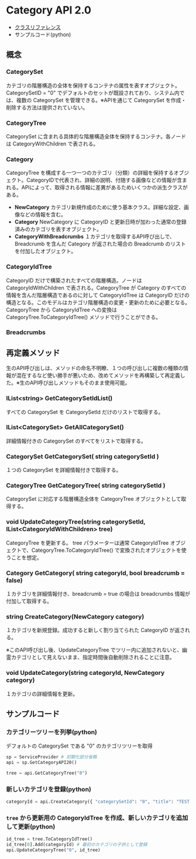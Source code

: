 # Category API 2.0

- [クラスリファレンス](reference/rakuten.rms.api.categoryapi20.categoryapi20)
- サンプルコード(python)

## 概念

### CategorySet

カテゴリの階層構造の全体を保持するコンテナの属性を表すオブジェクト。CategorySetID = "0" でデフォルトのセットが既設されており、システム内では、複数の CategorySet を管理できる。※APIを通じて CategorySet を作成・削除する方法は提供されていない。

### CategoryTree

CategorySet に含まれる具体的な階層構造全体を保持するコンテナ。各ノードは CategoryWithChildren で表される。

### Category

CategoryTree を構成する一つ一つのカテゴリ（分類）の詳細を保持するオブジェクト。CategoryIDで代表され、詳細の説明、付随する画像などの情報が含まれる。APIによって、取得される情報に差異があるためいくつかの派生クラスがある。

- **NewCategory**
  カテゴリ新規作成のために使う基本クラス。詳細な設定、画像などの情報を含む。
- **Category**
  NewCategory に CategoryID と更新日時が加わった通常の登録済みのカテゴリを表すオブジェクト。
- **CategoryWithBreadcrumbs**
  １カテゴリを取得するAPI呼び出しで、Breadcrumb を含んだ Category が返された場合の Breadcrumb のリストを付加したオブジェクト。

### CategoryIdTree

CategoryID だけで構築されたすべての階層構造。ノードは CategoryIdWithChildren で表される。CategoryTree が Category のすべての情報を含んだ階層構造であるのに対して CategoryIdTree は CategoryID だけの構造となる。このモデルはカテゴリ階層構造の変更・更新のために必要となる。CategoryTree から CategoryIdTree への変換は CategoryTree.ToCategoryIdTree() メソッドで行うことができる。

### Breadcrumbs

## 再定義メソッド

生のAPI呼び出しは、メソッドの命名不明瞭、１つの呼び出しに複数の種類の情報が混在するなど使い勝手が悪いため、改めてメソッドを再構築して再定義した。※生のAPI呼び出しメソッドもそのまま使用可能。

### IList&lt;string&gt; GetCategorySetIdList()

すべての CategorySet を CategorySetId だけのリストで取得する。

### IList&lt;CategorySet&gt; GetAllCategorySet()

詳細情報付きの CategorySet のすべてをリストで取得する。

### CategorySet GetCategorySet( string categorySetId )

１つの CategorySet を詳細情報付きで取得する。

### CategoryTree GetCategoryTree( string categorySetId )

CategorySet に対応する階層構造全体を CategoryTree オブジェクトとして取得する。

### void UpdateCategoryTree(string categorySetId, IList&lt;CategoryIdWithChildren&gt; tree)

CategoryTree を更新する。
tree パラメーターは通常 CategoryIdTree オブジェクトで、CategoryTree.ToCategoryIdTree() で変換されたオブジェクトを使うことを想定。

### Category GetCategory( string categoryId, bool breadcrumb = false)

１カテゴリを詳細情報付き、breadcrumb = true の場合は breadcrumbs 情報が付加して取得する。

### string CreateCategory(NewCategory category)

１カテゴリを新規登録。成功すると新しく割り当てられた CategoryID が返される。

※このAPI呼び出し後、UpdateCategoryTree でツリー内に追加されないと、幽霊カテゴリとして見えないまま、指定時間後自動削除されることに注意。

### void UpdateCategory(string categoryId, NewCategory category)

１カテゴリの詳細情報を更新。

## サンプルコード

### カテゴリーツリーを列挙(python)

デフォルトの CategorySet である "0" のカテゴリツリーを取得

```python
sp = ServiceProvider # 初期化部分省略
api = sp.GetCategoryAPI20()

tree = api.GetCategoryTree("0")
```

### 新しいカテゴリを登録(python)

```python
categoryId = api.CreateCategory({ "categorySetId": "0", "title": "TEST Cateogry" })
```

### `tree` から更新用の **CategoryIdTree** を作成、新しいカテゴリを追加して更新(python)

```python
id_tree = tree.ToCategoryIdTree()
id_tree[0].Add(categoryId) # 最初のカテゴリの子供として登録
api.UpdateCategoryTree("0", id_tree)
```
